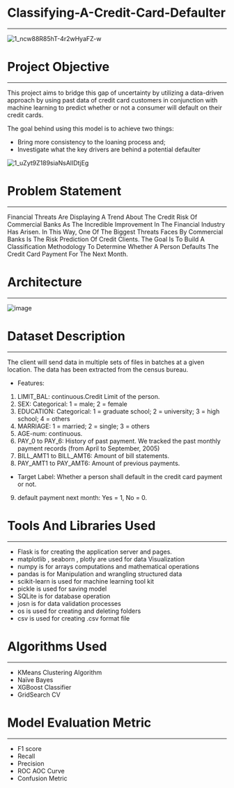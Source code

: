 # Classifying-A-Credit-Card-Defaulter
---------------------------------------------------------------------------------------------------------------------------------------------------------------------------------

![1_ncw88R85hT-4r2wHyaFZ-w](https://user-images.githubusercontent.com/76476273/128662207-b58427ad-30bf-4afe-a5e0-c44186c2e834.jpeg)

# Project Objective
---------------------------------------------------------------------------------------------------------------------------------------------------------------------------------

This project aims to bridge this gap of uncertainty by utilizing a data-driven approach by using past data of credit card customers in conjunction with machine learning to predict whether or not a consumer will default on their credit cards.

The goal behind using this model is to achieve two things:
 * Bring more consistency to the loaning process and;
 * Investigate what the key drivers are behind a potential defaulter

![1_uZyt9Z189siaNsAlIDtjEg](https://user-images.githubusercontent.com/76476273/128662556-9a09cff8-4a39-4a6f-9de3-fac43dbc620f.jpeg)

# Problem Statement
---------------------------------------------------------------------------------------------------------------------------------------------------------------------------------

Financial Threats Are Displaying A Trend About The Credit Risk Of Commercial Banks As The Incredible Improvement In The Financial Industry Has Arisen. In This Way, One Of The Biggest Threats Faces By Commercial Banks Is The Risk Prediction Of Credit Clients. The Goal Is To Build A Classification Methodology To Determine Whether A Person Defaults The Credit Card Payment For The Next Month.

# Architecture
---------------------------------------------------------------------------------------------------------------------------------------------------------------------------------

![image](https://user-images.githubusercontent.com/76476273/128662765-d390eb73-6e01-4b2a-8b61-0c86777227cf.png)


# Dataset Description
---------------------------------------------------------------------------------------------------------------------------------------------------------------------------------

The client will send data in multiple sets of files in batches at a given location. The data has been extracted from the census bureau. 

* Features:

1.	LIMIT_BAL: continuous.Credit Limit of the person.
2.	SEX: Categorical: 1 = male; 2 = female
3.	EDUCATION: Categorical: 1 = graduate school; 2 = university; 3 = high school; 4 = others
4.	MARRIAGE: 1 = married; 2 = single; 3 = others
5.	AGE-num: continuous. 
6.	PAY_0 to PAY_6: History of past payment. We tracked the past monthly payment records (from April to September, 2005)
7.	BILL_AMT1 to BILL_AMT6: Amount of bill statements.
8.	PAY_AMT1 to PAY_AMT6: Amount of previous payments. 


* Target Label:
Whether a person shall default in the credit card payment or not.
9.	default payment next month:  Yes = 1, No = 0.

# Tools And Libraries Used
---------------------------------------------------------------------------------------------------------------------------------------------------------------------------------
 
 * Flask is for creating the application server and pages.
 * matplotlib , seaborn , plotly are used for data Visualization
 * numpy is for arrays computations and mathematical operations
 * pandas is for Manipulation and wrangling structured data
 * scikit-learn is used for machine learning tool kit
 * pickle is used for saving model
 * SQLite is for database operation
 * josn is for data validation processes
 * os is used for creating and deleting folders
 * csv is used for creating .csv format file

# Algorithms Used
---------------------------------------------------------------------------------------------------------------------------------------------------------------------------------

 * KMeans Clustering Algorithm
 * Naïve Bayes
 * XGBoost Classifier
 * GridSearch CV

# Model Evaluation Metric
--------------------------------------------------------------------------------------------------------------------------------------------------------------------------------

 * F1 score 
 * Recall
 * Precision
 * ROC AOC Curve
 * Confusion Metric
 
